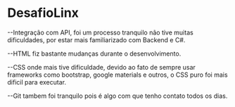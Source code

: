 # DesafioLinx

--Integração com API, foi um processo tranquilo não tive muitas dificuldades, por estar mais familiarizado com Backend e C#.

--HTML fiz bastante mudanças durante o desenvolvimento.

--CSS onde mais tive dificuldade, devido ao fato de sempre usar frameworks como bootstrap, google materials e outros, o CSS puro foi mais dificil para executar.

--Git tambem foi tranquilo pois é algo com que tenho contato todos os dias.